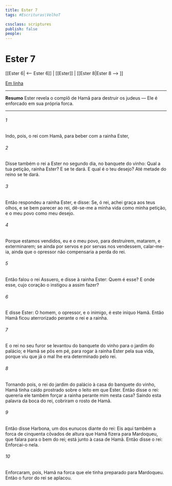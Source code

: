 ```yaml
---
title: Ester 7
tags: #Escrituras\VelhoT

cssclass: scriptures
publish: false
people:
---
```


# Ester 7
[[Ester 6| <-- Ester 6]] | [[Ester]] | [[Ester 8|Ester 8 --> ]]

[Em linha](https://churchofjesuschrist.org/study/scriptures/ot/esth/7?lang=por)

---
__Resumo__
Ester revela o complô de Hamã para destruir os judeus — Ele é enforcado em sua própria forca.

---
###### 1 
Indo, pois, o rei com Hamã, para beber com a rainha Ester,

###### 2 
Disse também o rei a Ester no segundo dia, no banquete do vinho: Qual  a tua petição, rainha Ester? E se te dará. E qual é o teu desejo? Até metade do reino se te dará.

###### 3 
Então respondeu a rainha Ester, e disse: Se, ó rei, achei graça aos teus olhos, e se bem parecer ao rei, dê-se-me a minha vida como minha petição, e o meu povo como meu desejo.

###### 4 
Porque estamos vendidos, eu e o meu povo, para  destruírem, matarem, e exterminarem; se ainda por servos e por servas nos vendessem, calar-me-ia, ainda que o opressor não compensaria a perda do rei.

###### 5 
Então falou o rei Assuero, e disse à rainha Ester: Quem é esse? E onde  esse, cujo coração o instigou a assim fazer?

###### 6 
E disse Ester: O homem, o opressor, e o inimigo, é este iníquo Hamã. Então Hamã ficou aterrorizado perante o rei e a rainha.

###### 7 
E o rei no seu furor se levantou do banquete do vinho  para o jardim do palácio; e Hamã se pôs em pé, para rogar à rainha Ester pela sua vida, porque viu que já o mal lhe era determinado pelo rei.

###### 8 
Tornando pois, o rei do jardim do palácio à casa do banquete do vinho, Hamã tinha caído prostrado sobre o leito em que  Ester. Então disse o rei:  quereria ele também forçar a rainha perante mim nesta casa? Saindo esta palavra da boca do rei, cobriram o rosto de Hamã.

###### 9 
Então disse Harbona, um dos eunucos  diante do rei: Eis aqui também a forca de cinquenta côvados de altura que Hamã fizera para Mardoqueu, que falara para o bem do rei; está junto à casa de Hamã. Então disse o rei: Enforcai-o nela.

###### 10 
Enforcaram, pois, Hamã na forca que ele tinha preparado para Mardoqueu. Então o furor do rei se aplacou.

